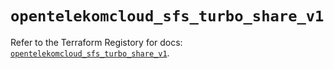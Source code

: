 # `opentelekomcloud_sfs_turbo_share_v1`

Refer to the Terraform Registory for docs: [`opentelekomcloud_sfs_turbo_share_v1`](https://registry.terraform.io/providers/opentelekomcloud/opentelekomcloud/1.35.13/docs/resources/sfs_turbo_share_v1).
